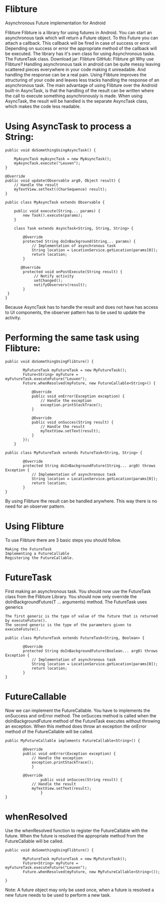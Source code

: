 Flibture
========

Asynchronous Future implementation for Android

 Flibture
Flibture is a library for using futures in Android. You can start an asynchronous task which will return a Future object. To this Future you can attach a callback. This callback will be fired in case of success or error. Depending on success or error the appropriate method of the callback will be executed. The library has it's own class for using Asynchronous tasks. The FutureTask class. Download jar: Flibture GitHub: Flibture git
Why use Flibture?
Handling asynchronous task in android can be quite messy leaving scattered pieces everywhere in your code making it unreadable. And handling the response can be a real pain. Using Flibture improves the structuring of your code and leaves less tracks handling the response of an asynchronous task. The main advantage of using Flibture over the Android built-in AsyncTask, is that the handling of the result can be written where the call to execute something asynchronously is made. When using AsyncTask, the result will be handled is the separate AsyncTask class, which makes the code less readable. 

Using AsyncTask to process a String:
====================================

	public void doSomethingUsingAsyncTask() {
 
 		MyAsyncTask myAsyncTask = new MyAsyncTask();
		myAsyncTask.execute("Leuven");
	}
 
	@Override
	public void update(Observable arg0, Object result) {
    	// Handle the result
    	myTextView.setText((CharSequence) result);
	}
 
	public class MyAsyncTask extends Observable {
 
    	public void execute(String... params) {
        	new Task().execute(params);
    	}
 
    	class Task extends AsyncTask<String, String, String> {
 
        	@Override
        	protected String doInBackground(String... params) {
            	// Implementation of asynchronous task
            	String location = LocationService.getLocation(params[0]);
            	return location;
        	}
 
     	   @Override
        	protected void onPostExecute(String result) {
        	     // Notify activity
        	     setChanged();
        	     notifyObservers(result);
        	}
   	 }
	}
	
Because AsyncTask has to handle the result and does not have has access to UI components, the observer pattern has to be used to update the activity. 

Performing the same task using Flibture:
========================================

	
	public void doSomethingUsingFlibture() {
 
    		MyFutureTask myFutureTask = new MyFutureTask();
    		Future<String> myFuture = myFutureTask.executeFuture("Leuven");
    		Future.whenResolved(myFuture, new FutureCallable<String>() {
 
        		@Override
        		public void onError(Exception exception) {
        		    // Handle the exception
        		    exception.printStackTrace();
        		}
 	
        		@Override
        		public void onSucces(String result) {
        		    // Handle the result
        		    myTextView.setText(result);
        		}
    		});
    	}
 
	public class MyFutureTask extends FutureTask<String, String> {
 
    		@Override
    		protected String doInBackgroundFuture(String... arg0) throws Exception {
        		// Implementation of asynchronous task
        		String location = LocationService.getLocation(params[0]);
        		return location;
    		}
	}
	
By using Flibture the result can be handled anywhere. This way there is no need for an observer pattern.

Using Flibture
================
To use Flibture there are 3 basic steps you should follow.

    Making the FutureTask
    Implementing a FutureCallable
    Registering the FutureCallable.

FutureTask
================
First making an asynchronous task. You should now use the FutureTask class from the Flibture Library. You should now only override the doInBackgroundFuture(T ... arguments) method. The FutureTask uses generics

    The first generic is the type of value of the future that is returned by executeFuture().
    The second generic is the type of the parameters given to executeFuture().
	
	public class MyFutureTask extends FutureTask<String, Boolean> {
 
    		@Override
    		protected String doInBackgroundFuture(Boolean... arg0) throws Exception {
        		// Implementation of asynchronous task
        		String location = LocationService.getLocation(params[0]);
        		return location;
    		}
	}
	
FutureCallable
================
Now we can implement the FutureCallable. You have to implements the onSuccess and onError method. The onSucces method is called when the doInBackgroundFuture method of the FutureTask executes without throwing an exception. When this method does throw an exception the onError method of the FutureCallable will be called.

	
	public MyFutureCallable implements FutureCallable<String>() {
 
		    @Override
		    public void onError(Exception exception) {
        		// Handle the exception
        		exception.printStackTrace();
    		    }
 
 		    @Override
    	            public void onSucces(String result) {
        		// Handle the result
        		myTextView.setText(result);
    	            }
	}
	
whenResolved
================
Use the whenResolved function to register the FutureCallable with the future. When the future is resolved the appropriate method from the FutureCallable will be called.
	
	public void doSomethingUsingFlibture() {
 
    		MyFutureTask myFutureTask = new MyFutureTask();
    		Future<String> myFuture = myFutureTask.executeFuture("Leuven");
    		Future.whenResolved(myFuture, new MyFutureCallable<String>());
 
	}
	
Note: A future object may only be used once, when a future is resolved a new future needs to be used to perform a new task.

